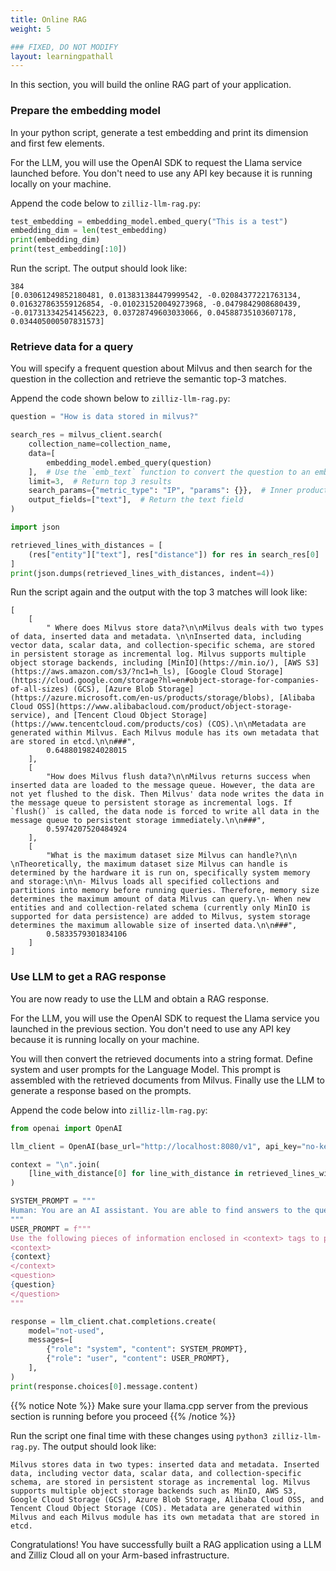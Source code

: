 ```yaml
---
title: Online RAG
weight: 5

### FIXED, DO NOT MODIFY
layout: learningpathall
---
```


In this section, you will build the online RAG part of your application.

### Prepare the embedding model

In your python script, generate a test embedding and print its dimension and first few elements.

For the LLM, you will use the OpenAI SDK to request the Llama service launched before. You don't need to use any API key because it is running locally on your machine.

Append the code below to `zilliz-llm-rag.py`:

```python
test_embedding = embedding_model.embed_query("This is a test")
embedding_dim = len(test_embedding)
print(embedding_dim)
print(test_embedding[:10])
```
Run the script. The output should look like:

```output
384
[0.03061249852180481, 0.013831384479999542, -0.02084377221763134, 0.016327863559126854, -0.010231520049273968, -0.0479842908680439, -0.017313342541456223, 0.03728749603033066, 0.04588735103607178, 0.034405000507831573]
```

### Retrieve data for a query

You will specify a frequent question about Milvus and then search for the question in the collection and retrieve the semantic top-3 matches.

Append the code shown below to `zilliz-llm-rag.py`:

```python
question = "How is data stored in milvus?"

search_res = milvus_client.search(
    collection_name=collection_name,
    data=[
        embedding_model.embed_query(question)
    ],  # Use the `emb_text` function to convert the question to an embedding vector
    limit=3,  # Return top 3 results
    search_params={"metric_type": "IP", "params": {}},  # Inner product distance
    output_fields=["text"],  # Return the text field
)

import json

retrieved_lines_with_distances = [
    (res["entity"]["text"], res["distance"]) for res in search_res[0]
]
print(json.dumps(retrieved_lines_with_distances, indent=4))
```
Run the script again and the output with the top 3 matches will look like:

```output
[
    [
        " Where does Milvus store data?\n\nMilvus deals with two types of data, inserted data and metadata. \n\nInserted data, including vector data, scalar data, and collection-specific schema, are stored in persistent storage as incremental log. Milvus supports multiple object storage backends, including [MinIO](https://min.io/), [AWS S3](https://aws.amazon.com/s3/?nc1=h_ls), [Google Cloud Storage](https://cloud.google.com/storage?hl=en#object-storage-for-companies-of-all-sizes) (GCS), [Azure Blob Storage](https://azure.microsoft.com/en-us/products/storage/blobs), [Alibaba Cloud OSS](https://www.alibabacloud.com/product/object-storage-service), and [Tencent Cloud Object Storage](https://www.tencentcloud.com/products/cos) (COS).\n\nMetadata are generated within Milvus. Each Milvus module has its own metadata that are stored in etcd.\n\n###",
        0.6488019824028015
    ],
    [
        "How does Milvus flush data?\n\nMilvus returns success when inserted data are loaded to the message queue. However, the data are not yet flushed to the disk. Then Milvus' data node writes the data in the message queue to persistent storage as incremental logs. If `flush()` is called, the data node is forced to write all data in the message queue to persistent storage immediately.\n\n###",
        0.5974207520484924
    ],
    [
        "What is the maximum dataset size Milvus can handle?\n\n  \nTheoretically, the maximum dataset size Milvus can handle is determined by the hardware it is run on, specifically system memory and storage:\n\n- Milvus loads all specified collections and partitions into memory before running queries. Therefore, memory size determines the maximum amount of data Milvus can query.\n- When new entities and and collection-related schema (currently only MinIO is supported for data persistence) are added to Milvus, system storage determines the maximum allowable size of inserted data.\n\n###",
        0.5833579301834106
    ]
]
```
### Use LLM to get a RAG response

You are now ready to use the LLM and obtain a RAG response. 

For the LLM, you will use the OpenAI SDK to request the Llama service you launched in the previous section. You don't need to use any API key because it is running locally on your machine. 

You will then convert the retrieved documents into a string format. Define system and user prompts for the Language Model. This prompt is assembled with the retrieved documents from Milvus. Finally use the LLM to generate a response based on the prompts.

Append the code below into `zilliz-llm-rag.py`:

```python
from openai import OpenAI

llm_client = OpenAI(base_url="http://localhost:8080/v1", api_key="no-key")

context = "\n".join(
    [line_with_distance[0] for line_with_distance in retrieved_lines_with_distances]
)

SYSTEM_PROMPT = """
Human: You are an AI assistant. You are able to find answers to the questions from the contextual passage snippets provided.
"""
USER_PROMPT = f"""
Use the following pieces of information enclosed in <context> tags to provide an answer to the question enclosed in <question> tags.
<context>
{context}
</context>
<question>
{question}
</question>
"""

response = llm_client.chat.completions.create(
    model="not-used",
    messages=[
        {"role": "system", "content": SYSTEM_PROMPT},
        {"role": "user", "content": USER_PROMPT},
    ],
)
print(response.choices[0].message.content)

```

{{% notice Note %}}
Make sure your llama.cpp server from the previous section is running before you proceed
{{% /notice  %}}

Run the script one final time with these changes using `python3 zilliz-llm-rag.py`. The output should look like:

```output
Milvus stores data in two types: inserted data and metadata. Inserted data, including vector data, scalar data, and collection-specific schema, are stored in persistent storage as incremental log. Milvus supports multiple object storage backends such as MinIO, AWS S3, Google Cloud Storage (GCS), Azure Blob Storage, Alibaba Cloud OSS, and Tencent Cloud Object Storage (COS). Metadata are generated within Milvus and each Milvus module has its own metadata that are stored in etcd.
```
Congratulations! You have successfully built a RAG application using a LLM and Zilliz Cloud all on your Arm-based infrastructure.


